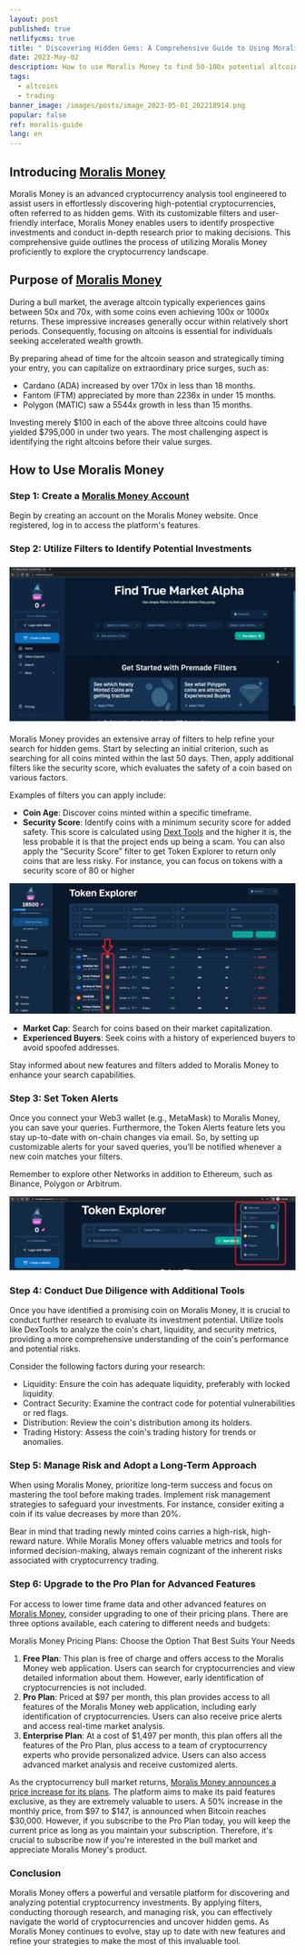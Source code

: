 ```yaml
---
layout: post
published: true
netlifycms: true
title: " Discovering Hidden Gems: A Comprehensive Guide to Using Moralis Money"
date: 2023-May-02
description: How to use Moralis Money to find 50-100x potential altcoins
tags:
  - altcoins
  - trading
banner_image: /images/posts/image_2023-05-01_202218914.png
popular: false
ref: moralis-guide
lang: en
---
```

## Introducing [Moralis Money](https://moralismoney.com/?ref=nzvlodi&tapid=danielcalatayud&program=moralis-money)

Moralis Money is an advanced cryptocurrency analysis tool engineered to assist users in effortlessly discovering high-potential cryptocurrencies, often referred to as hidden gems. With its customizable filters and user-friendly interface, Moralis Money enables users to identify prospective investments and conduct in-depth research prior to making decisions. This comprehensive guide outlines the process of utilizing Moralis Money proficiently to explore the cryptocurrency landscape.

## Purpose of [Moralis Money](https://moralismoney.com/?ref=nzvlodi&tapid=danielcalatayud&program=moralis-money)

During a bull market, the average altcoin typically experiences gains between 50x and 70x, with some coins even achieving 100x or 1000x returns. These impressive increases generally occur within relatively short periods. Consequently, focusing on altcoins is essential for individuals seeking accelerated wealth growth.

By preparing ahead of time for the altcoin season and strategically timing your entry, you can capitalize on extraordinary price surges, such as:

* Cardano (ADA) increased by over 170x in less than 18 months.
* Fantom (FTM) appreciated by more than 2236x in under 15 months.
* Polygon (MATIC) saw a 5544x growth in less than 15 months.

Investing merely $100 in each of the above three altcoins could have yielded $795,000 in under two years. The most challenging aspect is identifying the right altcoins before their value surges.

## How to Use Moralis Money

### Step 1: Create a [Moralis Money Account](https://moralismoney.com/?ref=nzvlodi&tapid=danielcalatayud&program=moralis-money)

Begin by creating an account on the Moralis Money website. Once registered, log in to access the platform's features.

### Step 2: Utilize Filters to Identify Potential Investments

![Apply a pre-made filter](/images/posts/image_2023-05-01_203911485.png "Apply a pre-made filter")

Moralis Money provides an extensive array of filters to help refine your search for hidden gems. Start by selecting an initial criterion, such as searching for all coins minted within the last 50 days. Then, apply additional filters like the security score, which evaluates the safety of a coin based on various factors.

Examples of filters you can apply include:

* **Coin Age**: Discover coins minted within a specific timeframe.
* **Security Score**: Identify coins with a minimum security score for added safety. This score is calculated using [Dext Tools](https://dextools.medium.com/comments-and-tips-about-dext-score-7f6cfd628ee2) and the higher it is, the less probable it is that the project ends up being a scam. You can also apply the “Security Score” filter to get Token Explorer to return only coins that are less risky. For instance, you can focus on tokens with a security score of 80 or higher

![Dext Score](/images/posts/image_2023-05-01_203840667.png "Dext Score")

* **Market Cap**: Search for coins based on their market capitalization.
* **Experienced Buyers**: Seek coins with a history of experienced buyers to avoid spoofed addresses.

Stay informed about new features and filters added to Moralis Money to enhance your search capabilities.

### S﻿tep 3: Set Token Alerts

Once you connect your Web3 wallet (e.g., MetaMask) to Moralis Money, you can save your queries. Furthermore, the Token Alerts feature lets you stay up-to-date with on-chain changes via email. So, by setting up customizable alerts for your saved queries, you’ll be notified whenever a new coin matches your filters.

R﻿emember to explore other Networks in addition to Ethereum, such as Binance, Polygon or Arbitrum.

![](/images/posts/image_2023-05-01_204307345.png)

### Step 4: Conduct Due Diligence with Additional Tools

Once you have identified a promising coin on Moralis Money, it is crucial to conduct further research to evaluate its investment potential. Utilize tools like DexTools to analyze the coin's chart, liquidity, and security metrics, providing a more comprehensive understanding of the coin's performance and potential risks.

Consider the following factors during your research:

* Liquidity: Ensure the coin has adequate liquidity, preferably with locked liquidity.
* Contract Security: Examine the contract code for potential vulnerabilities or red flags.
* Distribution: Review the coin's distribution among its holders.
* Trading History: Assess the coin's trading history for trends or anomalies.

### Step 5: Manage Risk and Adopt a Long-Term Approach

When using Moralis Money, prioritize long-term success and focus on mastering the tool before making trades. Implement risk management strategies to safeguard your investments. For instance, consider exiting a coin if its value decreases by more than 20%.

Bear in mind that trading newly minted coins carries a high-risk, high-reward nature. While Moralis Money offers valuable metrics and tools for informed decision-making, always remain cognizant of the inherent risks associated with cryptocurrency trading.

### Step 6: Upgrade to the Pro Plan for Advanced Features

For access to lower time frame data and other advanced features on [Moralis Money](https://moralismoney.com/?ref=nzvlodi&tapid=danielcalatayud&program=moralis-money), consider upgrading to one of their pricing plans. There are three options available, each catering to different needs and budgets:

Moralis Money Pricing Plans: Choose the Option That Best Suits Your Needs

1. **Free Plan**: This plan is free of charge and offers access to the Moralis Money web application. Users can search for cryptocurrencies and view detailed information about them. However, early identification of cryptocurrencies is not included.
2. **Pro Plan**: Priced at $97 per month, this plan provides access to all features of the Moralis Money web application, including early identification of cryptocurrencies. Users can also receive price alerts and access real-time market analysis.
3. **Enterprise Plan**: At a cost of $1,497 per month, this plan offers all the features of the Pro Plan, plus access to a team of cryptocurrency experts who provide personalized advice. Users can also access advanced market analysis and receive customized alerts.

As the cryptocurrency bull market returns, [Moralis Money announces a price increase for its plans](https://moralismoney.com/?ref=nzvlodi&tapid=danielcalatayud&program=moralis-money). The platform aims to make its paid features exclusive, as they are extremely valuable to users. A 50% increase in the monthly price, from $97 to $147, is announced when Bitcoin reaches $30,000. However, if you subscribe to the Pro Plan today, you will keep the current price as long as you maintain your subscription. Therefore, it's crucial to subscribe now if you're interested in the bull market and appreciate Moralis Money's product.

### Conclusion

Moralis Money offers a powerful and versatile platform for discovering and analyzing potential cryptocurrency investments. By applying filters, conducting thorough research, and managing risk, you can effectively navigate the world of cryptocurrencies and uncover hidden gems. As Moralis Money continues to evolve, stay up to date with new features and refine your strategies to make the most of this invaluable tool.